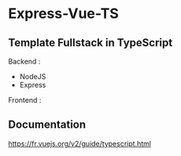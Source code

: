 # Express-Vue-TS
## Template Fullstack in TypeScript
Backend :
- NodeJS
- Express

Frontend :

## Documentation
https://fr.vuejs.org/v2/guide/typescript.html
